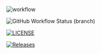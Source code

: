 ![workflow](https://github.com/SNK-40794423/DevOpsLabI/actions/workflows/main.yml/badge.svg)

![GitHub Workflow Status (branch)](https://img.shields.io/github/actions/workflow/status/SNK-40794423/DevOpsLabI/main.yml?branch=main&style=flat-square)

[![LICENSE](https://img.shields.io/github/license/SNK-40794423/DevOpsLabI.svg?style=flat-square)](https://github.com/SNK-40794423/DevOpsLabI/blob/master/LICENSE)

[![Releases](https://img.shields.io/github/release/SNK-40794423/DevOpsLabI/all.svg?style=flat-square)](https://github.com/SNK-40794423/DevOpsLabI/releases)